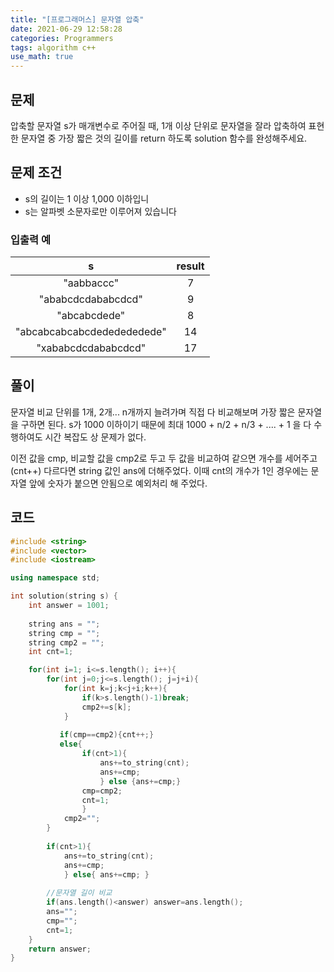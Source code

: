 ```yaml
---
title: "[프로그래머스] 문자열 압축"
date: 2021-06-29 12:58:28
categories: Programmers
tags: algorithm c++
use_math: true
---
```

## 문제

압축할 문자열 s가 매개변수로 주어질 때, 1개 이상 단위로 문자열을 잘라 압축하여 표현한 문자열 중 가장 짧은 것의 길이를 return 하도록 solution 함수를 완성해주세요.

## 문제 조건

- s의 길이는 1 이상 1,000 이하입니
- s는 알파벳 소문자로만 이루어져 있습니다

### 입출력 예
|s|result|
|:---:|:---:|
|"aabbaccc"|7|
|"ababcdcdababcdcd"|9|
|"abcabcdede"|8|
|"abcabcabcabcdededededede"|14|
|"xababcdcdababcdcd"|17|

## 풀이

문자열 비교 단위를 1개, 2개... n개까지 늘려가며 직접 다 비교해보며 가장 짧은 문자열을 구하면 된다. s가 1000 이하이기 때문에 최대 1000 + n/2 + n/3 + .... + 1 을 다 수행하여도 시간 복잡도 상 문제가 없다. 

이전 값을 cmp, 비교할 값을 cmp2로 두고 두 값을 비교하여 같으면 개수를 세어주고(cnt++) 다르다면 string 값인 ans에 더해주었다. 이때 cnt의 개수가 1인 경우에는 문자열 앞에 숫자가 붙으면 안됨으로 예외처리 해 주었다. 

## 코드

```cpp
#include <string>
#include <vector>
#include <iostream>

using namespace std;

int solution(string s) {
    int answer = 1001;
    
    string ans = "";
    string cmp = "";
    string cmp2 = "";
    int cnt=1;

    for(int i=1; i<=s.length(); i++){
        for(int j=0;j<=s.length(); j=j+i){
            for(int k=j;k<j+i;k++){
                if(k>s.length()-1)break;
                cmp2+=s[k];
            }
            
           if(cmp==cmp2){cnt++;}
           else{
                if(cnt>1){
                    ans+=to_string(cnt);
                    ans+=cmp;
                    } else {ans+=cmp;}
                cmp=cmp2;
                cnt=1;
                }
            cmp2="";
        }
        
        if(cnt>1){
            ans+=to_string(cnt);
            ans+=cmp;
            } else{ ans+=cmp; }
        
        //문자열 길이 비교
        if(ans.length()<answer) answer=ans.length();
        ans="";
        cmp="";
        cnt=1;
    }
    return answer;
}
```
